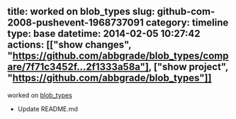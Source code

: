 title: worked on blob_types
slug: github-com-2008-pushevent-1968737091
category: timeline
type: base
datetime: 2014-02-05 10:27:42
actions: [["show changes", "https://github.com/abbgrade/blob_types/compare/7f71c3452f...2f1333a58a"], ["show project", "https://github.com/abbgrade/blob_types"]]
---
worked on [blob_types](https://github.com/abbgrade/blob_types)

 - Update README.md
